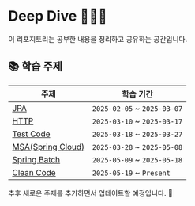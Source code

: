 # Deep Dive 🏊‍♂️🌊

이 리포지토리는 공부한 내용을 정리하고 공유하는 공간입니다.

## 📚 학습 주제

| 주제                                     | 학습 기간                   |
| ---------------------------------------- | --------------------------- |
| [JPA](./JPA/README.md)                   | `2025-02-05` ~ `2025-03-07` |
| [HTTP](./HTTP/README.md)                 | `2025-03-10` ~ `2025-03-17` |
| [Test Code](./TEST-CODE/README.md)       | `2025-03-18` ~ `2025-03-27` |
| [MSA(Spring Cloud)](./MSA/README.md)     | `2025-03-28` ~ `2025-05-08` |
| [Spring Batch](./SPRING-BATCH/README.md) | `2025-05-09` ~ `2025-05-18` |
| [Clean Code](./CLEAN-CODE/README.md)     | `2025-05-19` ~ `Present`    |

추후 새로운 주제를 추가하면서 업데이트할 예정입니다. 🚀

